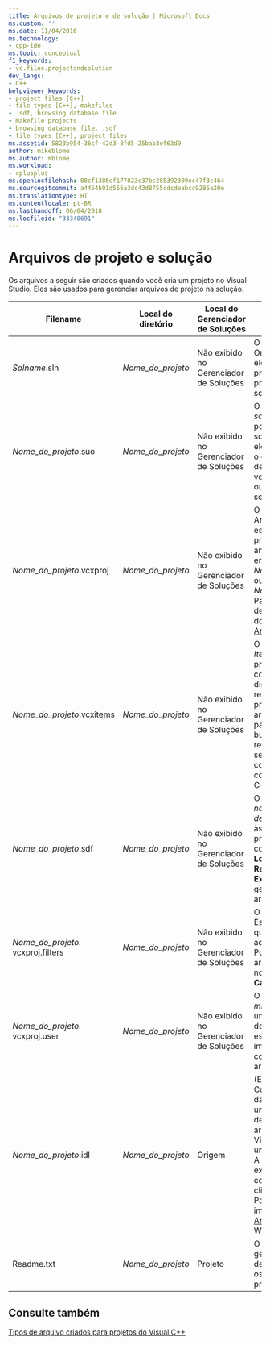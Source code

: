```yaml
---
title: Arquivos de projeto e de solução | Microsoft Docs
ms.custom: ''
ms.date: 11/04/2016
ms.technology:
- cpp-ide
ms.topic: conceptual
f1_keywords:
- vc.files.projectandsolution
dev_langs:
- C++
helpviewer_keywords:
- project files [C++]
- file types [C++], makefiles
- .sdf, browsing database file
- Makefile projects
- browsing database file, .sdf
- file types [C++], project files
ms.assetid: 5823b954-36cf-42d3-8fd5-25bab3ef63d9
author: mikeblome
ms.author: mblome
ms.workload:
- cplusplus
ms.openlocfilehash: 08cf1386ef177823c37bc285392309ec47f3c464
ms.sourcegitcommit: a4454b91d556a3dc43d8755cdcdeabcc9285a20e
ms.translationtype: HT
ms.contentlocale: pt-BR
ms.lasthandoff: 06/04/2018
ms.locfileid: "33340691"
---
```

# <a name="project-and-solution-files"></a>Arquivos de projeto e solução
Os arquivos a seguir são criados quando você cria um projeto no Visual Studio. Eles são usados para gerenciar arquivos de projeto na solução.  
  
|Filename|Local do diretório|Local do Gerenciador de Soluções|Descrição|  
|--------------|------------------------|--------------------------------|-----------------|  
|*Solname*.sln|*Nome_do_projeto*|Não exibido no Gerenciador de Soluções|O arquivo de *solução*. Organiza todos os elementos de um projeto ou de vários projetos em uma só solução.|  
|*Nome_do_projeto*.suo|*Nome_do_projeto*|Não exibido no Gerenciador de Soluções|O arquivo de *opções da solução*. Armazena as personalizações da solução, de modo que ele tenha a aparência e o comportamento desejado, sempre que você abrir um projeto ou um arquivo na solução.|  
|*Nome_do_projeto*.vcxproj|*Nome_do_projeto*|Não exibido no Gerenciador de Soluções|O arquivo de *projeto*. Armazena informações específicas a cada projeto. (Nas versões anteriores, esse arquivo era nomeado *Nome_do_projeto*.vcproj ou *Nome_do_projeto*.dsp.) Para obter um exemplo de arquivo de projeto do Visual C++, confira [Arquivos de projeto](../ide/project-files.md).|  
|*Nome_do_projeto*.vcxitems|*Nome_do_projeto*|Não exibido no Gerenciador de Soluções|O arquivo de *projeto Itens Compartilhados*. O projeto não é compilado.  Em vez disso, ele pode ser referenciado por outro projeto do C++ e seus arquivos se tornarão parte do processo de build do projeto de referência. Isso pode ser usado para compartilhar um código comum com projetos do C++ multiplataforma.|
|*Nome_do_projeto*.sdf|*Nome_do_projeto*|Não exibido no Gerenciador de Soluções|O arquivo de *navegação no banco de dados*. Dá suporte às funcionalidades de procura e de navegação como **Ir para definição**, **Localizar Todas as Referências** e **Modo de Exibição de Classe**. É gerado pela análise dos arquivos de cabeçalho.|  
|*Nome_do_projeto.* vcxproj.filters|*Nome_do_projeto*|Não exibido no Gerenciador de Soluções|O arquivo de *filtros*. Especifica o local em que colocar um arquivo adicionado à solução. Por exemplo, um arquivo .h é colocado no nó **Arquivos de Cabeçalho**.|  
|*Nome_do_projeto.* vcxproj.user|*Nome_do_projeto*|Não exibido no Gerenciador de Soluções|O arquivo de *usuário de migração*. Depois que um projeto é migrado do Visual Studio 2008, esse arquivo contém informações que foram convertidas de qualquer arquivo .vsprops.|  
|*Nome_do_projeto*.idl|*Nome_do_projeto*|Origem|(Específico ao projeto) Contém o código-fonte da linguagem IDL para uma biblioteca de tipos de controle. Esse arquivo é usado pelo Visual C++ para gerar uma biblioteca de tipos. A biblioteca gerada expõe a interface do controle para outros clientes de Automação. Para obter mais informações, confira [Arquivo IDL](http://msdn.microsoft.com/library/windows/desktop/aa378712) no SDK do Windows.|  
|Readme.txt|*Nome_do_projeto*|Projeto|O arquivo *Leiame*. É gerado pelo assistente de aplicativo e descreve os arquivos em um projeto.|  
  
## <a name="see-also"></a>Consulte também  
 [Tipos de arquivo criados para projetos do Visual C++](../ide/file-types-created-for-visual-cpp-projects.md)